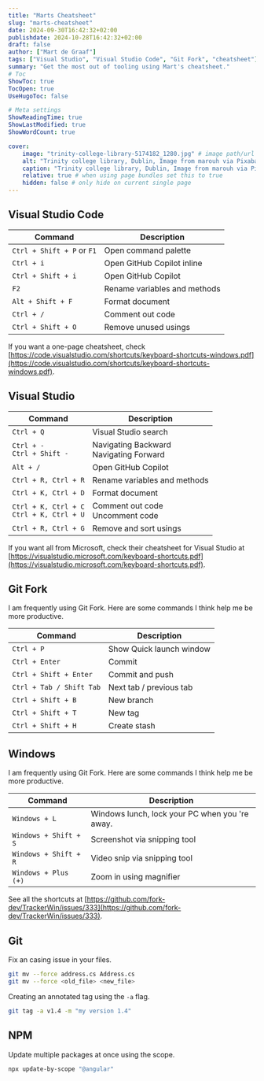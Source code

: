 ```yaml
---
title: "Marts Cheatsheet"
slug: "marts-cheatsheet"
date: 2024-09-30T16:42:32+02:00
publishdate: 2024-10-28T16:42:32+02:00
draft: false
author: ["Mart de Graaf"]
tags: ["Visual Studio", "Visual Studio Code", "Git Fork", "cheatsheet"]
summary: "Get the most out of tooling using Mart's cheatsheet."
# Toc
ShowToc: true
TocOpen: true
UseHugoToc: false

# Meta settings
ShowReadingTime: true
ShowLastModified: true
ShowWordCount: true

cover:
    image: "trinity-college-library-5174182_1280.jpg" # image path/url
    alt: "Trinity college library, Dublin, Image from marouh via Pixabay" # alt text
    caption: "Trinity college library, Dublin, Image from marouh via Pixabay" # display caption under cover
    relative: true # when using page bundles set this to true
    hidden: false # only hide on current single page
---
```



## Visual Studio Code

| Command | Description |
| --- | --- |
| `Ctrl + Shift + P` or `F1` | Open command palette |
| `Ctrl + i` | Open GitHub Copilot inline |
| `Ctrl + Shift + i` | Open GitHub Copilot |
| `F2` | Rename variables and methods |
| `Alt + Shift + F` | Format document |
| `Ctrl + /` | Comment out code |
| `Ctrl + Shift + O` | Remove unused usings |

If you want a one-page cheatsheet, check [https://code.visualstudio.com/shortcuts/keyboard-shortcuts-windows.pdf](https://code.visualstudio.com/shortcuts/keyboard-shortcuts-windows.pdf).

## Visual Studio

| Command | Description |
| --- | --- |
| `Ctrl + Q` | Visual Studio search |
| `Ctrl + -` <br> `Ctrl + Shift -` | Navigating Backward <br> Navigating Forward |
| `Alt + /` | Open GitHub Copilot |
| `Ctrl + R, Ctrl + R` | Rename variables and methods |
| `Ctrl + K, Ctrl + D` | Format document |
| `Ctrl + K, Ctrl + C` <br> `Ctrl + K, Ctrl + U` | Comment out code <br> Uncomment code |
| `Ctrl + R, Ctrl + G` | Remove and sort usings |

If you want all from Microsoft, check their cheatsheet for Visual Studio at [https://visualstudio.microsoft.com/keyboard-shortcuts.pdf](https://visualstudio.microsoft.com/keyboard-shortcuts.pdf).

## Git Fork

I am frequently using Git Fork. Here are some commands I think help me be more productive.

| Command | Description |
| --- | --- |
| `Ctrl + P` | Show Quick launch window |
| `Ctrl + Enter` | Commit |
| `Ctrl + Shift + Enter` | Commit and push |
| `Ctrl + Tab / Shift Tab` | Next tab / previous tab |
| `Ctrl + Shift + B` | New branch |
| `Ctrl + Shift + T`  | New tag |
| `Ctrl + Shift + H`  | Create stash |

## Windows

I am frequently using Git Fork. Here are some commands I think help me be more productive.

| Command | Description |
| --- | --- |
| `Windows + L` | Windows lunch, lock your PC when you 're away. |
| `Windows + Shift + S` | Screenshot via snipping tool |
| `Windows + Shift + R` | Video snip via snipping tool |
| `Windows + Plus (+)` | Zoom in using magnifier |

See all the shortcuts at [https://github.com/fork-dev/TrackerWin/issues/333](https://github.com/fork-dev/TrackerWin/issues/333).

## Git

Fix an casing issue in your files.
```bash 
git mv --force address.cs Address.cs
git mv --force <old_file> <new_file>
```

Creating an annotated tag using the `-a` flag.
```bash
git tag -a v1.4 -m "my version 1.4"
```

## NPM

Update multiple packages at once using the scope.

```bash
npx update-by-scope "@angular"
```
